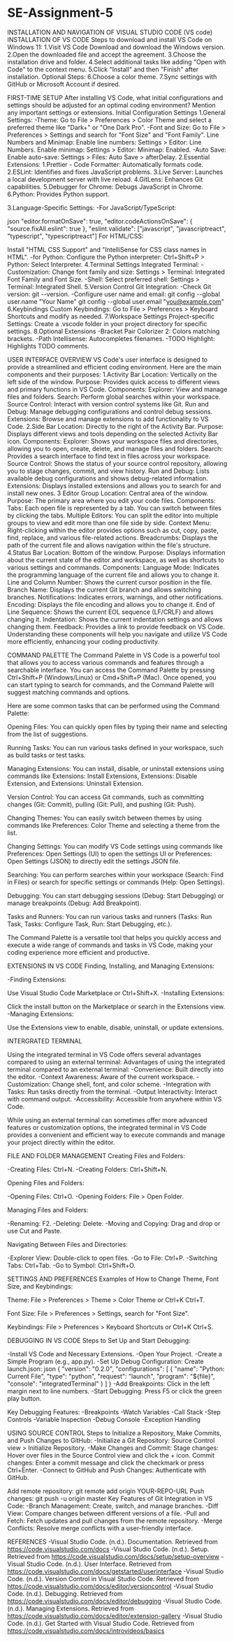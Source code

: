 # SE-Assignment-5

INSTALLATION AND NAVIGATION OF VISUAL STUDIO CODE (VS code)
INSTALLATION OF VS CODE
Steps to download and install VS Code on Windows 11:
1.Visit VS Code Download and download the Windows version.
2.Open the downloaded file and accept the agreement.
3.Choose the installation drive and folder.
4.Select additional tasks like adding "Open with Code" to the context menu.
5.Click "Install" and then "Finish" after installation.
Optional Steps:
6.Choose a color theme.
7.Sync settings with GitHub or Microsoft Account if desired.

FIRST-TIME SETUP
After installing VS Code, what initial configurations and settings should be adjusted for an optimal coding environment? Mention any important settings or extensions.
Initial Configuration Settings
1.General Settings:
-Theme:
Go to File > Preferences > Color Theme and select a preferred theme like "Dark+" or "One Dark Pro".
-Font and Size:
Go to File > Preferences > Settings and search for "Font Size" and "Font Family".
Line Numbers and Minimap:
Enable line numbers: Settings > Editor: Line Numbers.
Enable minimap: Settings > Editor: Minimap: Enabled.
-Auto Save:
Enable auto-save: Settings > Files: Auto Save > afterDelay.
2.Essential Extensions:
1.Prettier - Code Formatter: Automatically formats code.
2.ESLint: Identifies and fixes JavaScript problems.
3.Live Server: Launches a local development server with live reload.
4.GitLens: Enhances Git capabilities.
5.Debugger for Chrome: Debugs JavaScript in Chrome.
6.Python: Provides Python support.

3.Language-Specific Settings:
-For JavaScript/TypeScript:

json
"editor.formatOnSave": true,
"editor.codeActionsOnSave": {
"source.fixAll.eslint": true
},
"eslint.validate": ["javascript", "javascriptreact", "typescript", "typescriptreact"]
For HTML/CSS:

Install "HTML CSS Support" and "IntelliSense for CSS class names in HTML".
-for Python:
Configure the Python interpreter: Ctrl+Shift+P > Python: Select Interpreter.
4.Terminal Settings
Integrated Terminal:
-Customization:
Change font family and size: Settings > Terminal: Integrated Font Family and Font Size.
-Shell:
Select preferred shell: Settings > Terminal: Integrated Shell.
5.Version Control
Git Integration:
-Check Git version: git --version.
-Configure user name and email:
git config --global user.name "Your Name"
git config --global user.email "you@example.com"
6.Keybindings
Custom Keybindings:
Go to File > Preferences > Keyboard Shortcuts and modify as needed.
7.Workspace Settings
Project-specific Settings:
Create a .vscode folder in your project directory for specific settings.
8.Optional Extensions
-Bracket Pair Colorizer 2: Colors matching brackets.
-Path Intellisense: Autocompletes filenames.
-TODO Highlight: Highlights TODO comments.

USER INTERFACE OVERVIEW
VS Code's user interface is designed to provide a streamlined and efficient coding environment. Here are the main components and their purposes:
1.Activity Bar
Location: Vertically on the left side of the window.
Purpose: Provides quick access to different views and primary functions in VS Code.
Components:
Explorer: View and manage files and folders.
Search: Perform global searches within your workspace.
Source Control: Interact with version control systems like Git.
Run and Debug: Manage debugging configurations and control debug sessions.
Extensions: Browse and manage extensions to add functionality to VS Code.
2.Side Bar
Location: Directly to the right of the Activity Bar.
Purpose: Displays different views and tools depending on the selected Activity Bar icon.
Components:
Explorer: Shows your workspace files and directories, allowing you to open, create, delete, and manage files and folders.
Search: Provides a search interface to find text in files across your workspace.
Source Control: Shows the status of your source control repository, allowing you to stage changes, commit, and view history.
Run and Debug: Lists available debug configurations and shows debug-related information.
Extensions: Displays installed extensions and allows you to search for and install new ones.
3 Editor Group
Location: Central area of the window.
Purpose: The primary area where you edit your code files.
Components:
Tabs: Each open file is represented by a tab. You can switch between files by clicking the tabs.
Multiple Editors: You can split the editor into multiple groups to view and edit more than one file side by side.
Context Menu: Right-clicking within the editor provides options such as cut, copy, paste, find, replace, and various file-related actions.
Breadcrumbs: Displays the path of the current file and allows navigation within the file's structure.
4.Status Bar
Location: Bottom of the window.
Purpose: Displays information about the current state of the editor and workspace, as well as shortcuts to various settings and commands.
Components:
Language Mode: Indicates the programming language of the current file and allows you to change it.
Line and Column Number: Shows the current cursor position in the file.
Branch Name: Displays the current Git branch and allows switching branches.
Notifications: Indicates errors, warnings, and other notifications.
Encoding: Displays the file encoding and allows you to change it.
End of Line Sequence: Shows the current EOL sequence (LF/CRLF) and allows changing it.
Indentation: Shows the current indentation settings and allows changing them.
Feedback: Provides a link to provide feedback on VS Code.
Understanding these components will help you navigate and utilize VS Code more efficiently, enhancing your coding productivity.

COMMAND PALETTE
The Command Palette in VS Code is a powerful tool that allows you to access various commands and features through a searchable interface. You can access the Command Palette by pressing Ctrl+Shift+P (Windows/Linux) or Cmd+Shift+P (Mac). Once opened, you can start typing to search for commands, and the Command Palette will suggest matching commands and options.

Here are some common tasks that can be performed using the Command Palette:

Opening Files: You can quickly open files by typing their name and selecting from the list of suggestions.

Running Tasks: You can run various tasks defined in your workspace, such as build tasks or test tasks.

Managing Extensions: You can install, disable, or uninstall extensions using commands like Extensions: Install Extensions, Extensions: Disable Extension, and Extensions: Uninstall Extension.

Version Control: You can access Git commands, such as committing changes (Git: Commit), pulling (Git: Pull), and pushing (Git: Push).

Changing Themes: You can easily switch between themes by using commands like Preferences: Color Theme and selecting a theme from the list.

Changing Settings: You can modify VS Code settings using commands like Preferences: Open Settings (UI) to open the settings UI or Preferences: Open Settings (JSON) to directly edit the settings JSON file.

Searching: You can perform searches within your workspace (Search: Find in Files) or search for specific settings or commands (Help: Open Settings).

Debugging: You can start debugging sessions (Debug: Start Debugging) or manage breakpoints (Debug: Add Breakpoint).

Tasks and Runners: You can run various tasks and runners (Tasks: Run Task, Tasks: Configure Task, Run: Start Debugging, etc.).

The Command Palette is a versatile tool that helps you quickly access and execute a wide range of commands and tasks in VS Code, making your coding experience more efficient and productive.

EXTENSIONS IN VS CODE
Finding, Installing, and Managing Extensions:

-Finding Extensions:

Use Visual Studio Code Marketplace or Ctrl+Shift+X.
-Installing Extensions:

Click the install button on the Marketplace or search in the Extensions view.
-Managing Extensions:

Use the Extensions view to enable, disable, uninstall, or update extensions.

INTERGRATED TERMINAL

Using the integrated terminal in VS Code offers several advantages compared to using an external terminal:
Advantages of using the integrated terminal compared to an external terminal:
-Convenience: Built directly into the editor.
-Context Awareness: Aware of the current workspace.
-Customization: Change shell, font, and color scheme.
-Integration with Tasks: Run tasks directly from the terminal.
-Output Interactivity: Interact with command output.
-Accessibility: Accessible from anywhere within VS Code.

While using an external terminal can sometimes offer more advanced features or customization options, the integrated terminal in VS Code provides a convenient and efficient way to execute commands and manage your project directly within the editor.

FILE AND FOLDER MANAGEMENT
Creating Files and Folders:

-Creating Files: Ctrl+N.
-Creating Folders: Ctrl+Shift+N.

Opening Files and Folders:

-Opening Files: Ctrl+O.
-Opening Folders: File > Open Folder.

Managing Files and Folders:

-Renaming: F2.
-Deleting: Delete.
-Moving and Copying: Drag and drop or use Cut and Paste.

Navigating Between Files and Directories:

-Explorer View: Double-click to open files.
-Go to File: Ctrl+P.
-Switching Tabs: Ctrl+Tab.
-Go to Symbol: Ctrl+Shift+O.

SETTINGS AND PREFERENCES
Examples of How to Change Theme, Font Size, and Keybindings:

Theme:
File > Preferences > Theme > Color Theme or Ctrl+K Ctrl+T.

Font Size:
File > Preferences > Settings, search for "Font Size".

Keybindings:
File > Preferences > Keyboard Shortcuts or Ctrl+K Ctrl+S.

DEBUGGING IN VS CODE
Steps to Set Up and Start Debugging:

-Install VS Code and Necessary Extensions.
-Open Your Project.
-Create a Simple Program (e.g., app.py).
-Set Up Debug Configuration:
Create launch.json:
json
{
"version": "0.2.0",
"configurations": [
{
"name": "Python: Current File",
"type": "python",
"request": "launch",
"program": "${file}",
"console": "integratedTerminal"
}
]
}
-Add Breakpoints: Click in the left margin next to line numbers.
-Start Debugging: Press F5 or click the green play button.

Key Debugging Features:
-Breakpoints
-Watch Variables
-Call Stack
-Step Controls
-Variable Inspection
-Debug Console
-Exception Handling

USING SOURCE CONTROL
Steps to Initialize a Repository, Make Commits, and Push Changes to GitHub:
-Initialize a Git Repository:
Source Control view > Initialize Repository.
-Make Changes and Commit:
Stage changes: Hover over files in the Source Control view and click the + icon.
Commit changes: Enter a commit message and click the checkmark or press Ctrl+Enter.
-Connect to GitHub and Push Changes:
Authenticate with GitHub.

Add remote repository:
git remote add origin YOUR-REPO-URL
Push changes:
git push -u origin master
Key Features of Git Integration in VS Code:
-Branch Management: Create, switch, and manage branches.
-Diff View: Compare changes between different versions of a file.
-Pull and Fetch: Fetch updates and pull changes from the remote repository.
-Merge Conflicts: Resolve merge conflicts with a user-friendly interface.

REFERENCES
-Visual Studio Code. (n.d.). Documentation. Retrieved from https://code.visualstudio.com/docs
-Visual Studio Code. (n.d.). Setup. Retrieved from https://code.visualstudio.com/docs/setup/setup-overview
-Visual Studio Code. (n.d.). User Interface. Retrieved from https://code.visualstudio.com/docs/getstarted/userinterface
-Visual Studio Code. (n.d.). Version Control in Visual Studio Code. Retrieved from https://code.visualstudio.com/docs/editor/versioncontrol
-Visual Studio Code. (n.d.). Debugging. Retrieved from https://code.visualstudio.com/docs/editor/debugging
-Visual Studio Code. (n.d.). Managing Extensions. Retrieved from https://code.visualstudio.com/docs/editor/extension-gallery
-Visual Studio Code. (n.d.). Get Started with Visual Studio Code. Retrieved from https://code.visualstudio.com/docs/introvideos/basics
